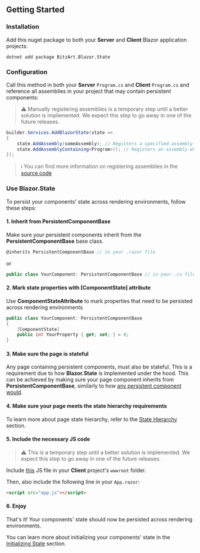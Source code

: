 ## Getting Started

### Installation

Add this nuget package to both your **Server** and **Client** Blazor application projects:

```
dotnet add package BitzArt.Blazor.State
```

### Configuration

Call this method in both your **Server** `Program.cs` and **Client** `Program.cs` and reference all assemblies in your project that may contain persistent components:

> ⚠️
> Manually registering assemblies is a temporary step until a better solution is implemented. We expect this step to go away in one of the future releases.

```csharp
builder.Services.AddBlazorState(state =>
{
    state.AddAssembly(someAssembly); // Registers a specified assembly
    state.AddAssemblyContaining<Program>(); // Registers an assembly where the referenced class is declared
});
```

> ℹ️
> You can find more information on registering assemblies in the [source code](https://github.com/BitzArt/Blazor.State/blob/main/src/BitzArt.Blazor.State/Builder/BlazorStateBuilderExtensions.cs)

### Use Blazor.State

To persist your components' state across rendering environments, follow these steps:

#### 1. Inherit from **PersistentComponentBase**

Make sure your persistent components inherit from the **PersistentComponentBase** base class.

```csharp
@inherits PersistentComponentBase // in your .razor file
```

or

```csharp
public class YourComponent: PersistentComponentBase // in your .cs file
```

#### 2. Mark state properties with **[ComponentState]** attribute

Use **ComponentStateAttribute** to mark properties that need to be persisted across rendering environments

```csharp
public class YourComponent: PersistentComponentBase
{
    [ComponentState]
    public int YourProperty { get; set; } = 0;
}
```

#### 3. Make sure the page is stateful

Any page containing persistent components, must also be stateful. This is a requirement due to how **Blazor.State** is implemented under the hood. This can be achieved by making sure your page component inherits from **PersistentComponentBase**, similarly to how [any persistent component would](#1-inherit-from-persistentcomponentbase).

#### 4. Make sure your page meets the state hierarchy requirements

To learn more about page state hierarchy, refer to the [State Hierarchy](03.state-hierarchy.md) section.

#### 5. Include the necessary JS code

> ⚠️
> This is a temporary step until a better solution is implemented. We expect this step to go away in one of the future releases.

Include [this](https://github.com/BitzArt/Blazor.State/blob/main/sample/BitzArt.Blazor.State.SampleApp/BitzArt.Blazor.State.SampleApp.Client/wwwroot/app.js) JS file in your **Client** project's `wwwroot` folder.

Then, also include the following line in your `App.razor`: 

```html
<script src="app.js"></script>
```

#### 6. Enjoy

That's it! Your components' state should now be persisted across rendering environments.

You can learn more about initializing your components' state in the [Initializing State](04.initializing-state.md) section.

